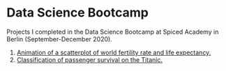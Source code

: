 # Data Science Bootcamp
Projects I completed in the Data Science Bootcamp at Spiced Academy in Berlin (September-December 2020).

1. [Animation of a scatterplot of world fertility rate and life expectancy.](https://github.com/lorenanda/animated-scatterplot)
2. [Classification of passenger survival on the Titanic.](https://github.com/lorenanda/titanic)
